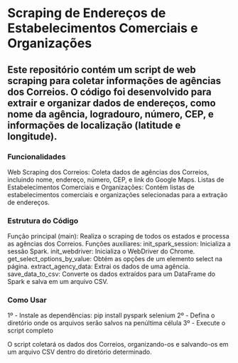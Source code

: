 # Scraping de Endereços de Estabelecimentos Comerciais e Organizações
## Este repositório contém um script de web scraping para coletar informações de agências dos Correios. O código foi desenvolvido para extrair e organizar dados de endereços, como nome da agência, logradouro, número, CEP, e informações de localização (latitude e longitude).

### Funcionalidades
Web Scraping dos Correios: Coleta dados de agências dos Correios, incluindo nome, endereço, número, CEP, e link do Google Maps.
Listas de Estabelecimentos Comerciais e Organizações: Contém listas de estabelecimentos comerciais e organizações selecionadas para a extração de endereços.

### Estrutura do Código
Função principal (main): Realiza o scraping de todos os estados e processa as agências dos Correios.
Funções auxiliares:
init_spark_session: Inicializa a sessão Spark.
init_webdriver: Inicializa o WebDriver do Chrome.
get_select_options_by_value: Obtém as opções de um elemento select na página.
extract_agency_data: Extrai os dados de uma agência.
save_data_to_csv: Converte os dados extraídos para um DataFrame do Spark e salva em um arquivo CSV.

### Como Usar
1º - Instale as dependências: pip install pyspark selenium
2º - Defina o diretório onde os arquivos serão salvos na penúltima célula
3º - Execute o script completo

O script coletará os dados dos Correios, organizando-os e salvando-os em um arquivo CSV dentro do diretório determinado.
